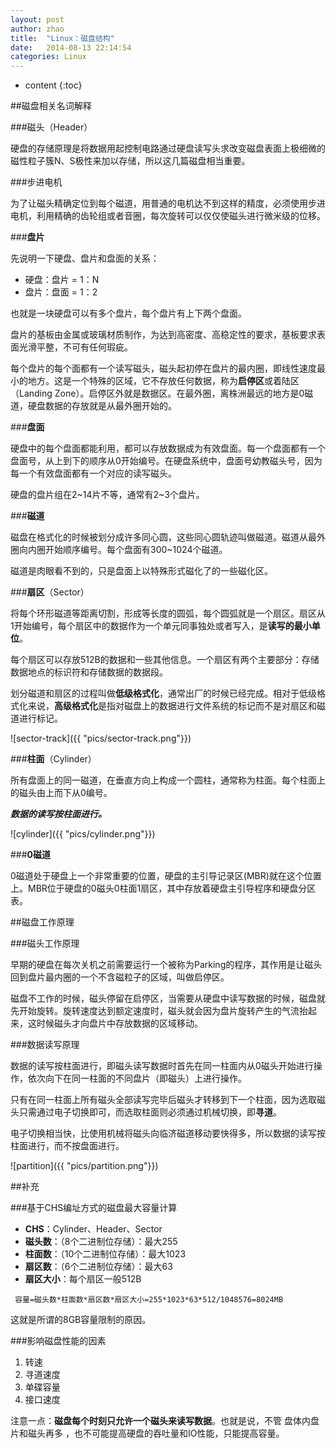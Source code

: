 ```yaml
---
layout: post
author: zhao
title:  "Linux：磁盘结构"
date:   2014-08-13 22:14:54
categories: Linux
---
```


* content
{:toc}


##磁盘相关名词解释

###磁头（Header）

硬盘的存储原理是将数据用起控制电路通过硬盘读写头求改变磁盘表面上极细微的磁性粒子簇N、S极性来加以存储，所以这几篇磁盘相当重要。

###步进电机

为了让磁头精确定位到每个磁道，用普通的电机达不到这样的精度，必须使用步进电机，利用精确的齿轮组或者音圈，每次旋转可以仅仅使磁头进行微米级的位移。

###**盘片**

先说明一下硬盘、盘片和盘面的关系：

- 硬盘：盘片 = 1：N
- 盘片：盘面 = 1：2

也就是一块硬盘可以有多个盘片，每个盘片有上下两个盘面。

盘片的基板由金属或玻璃材质制作，为达到高密度、高稳定性的要求，基板要求表面光滑平整，不可有任何瑕疵。

每个盘片的每个面都有一个读写磁头，磁头起初停在盘片的最内圈，即线性速度最小的地方。这是一个特殊的区域，它不存放任何数据，称为**启停区**或着陆区（Landing Zone）。启停区外就是数据区。在最外圈，离株洲最远的地方是0磁道，硬盘数据的存放就是从最外圈开始的。

###**盘面**

硬盘中的每个盘面都能利用，都可以存放数据成为有效盘面。每一个盘面都有一个盘面号，从上到下的顺序从0开始编号。在硬盘系统中，盘面号幼教磁头号，因为每一个有效盘面都有一个对应的读写磁头。

硬盘的盘片组在2~14片不等，通常有2~3个盘片。

###**磁道**

磁盘在格式化的时候被划分成许多同心圆，这些同心圆轨迹叫做磁道。磁道从最外圈向内圈开始顺序编号。每个盘面有300~1024个磁道。

磁道是肉眼看不到的，只是盘面上以特殊形式磁化了的一些磁化区。

###**扇区**（Sector）

将每个环形磁道等距离切割，形成等长度的圆弧，每个圆弧就是一个扇区。扇区从1开始编号，每个扇区中的数据作为一个单元同事独处或者写入，是**读写的最小单位**。

每个扇区可以存放512B的数据和一些其他信息。一个扇区有两个主要部分：存储数据地点的标识符和存储数据的数据段。

划分磁道和扇区的过程叫做**低级格式化**，通常出厂的时候已经完成。相对于低级格式化来说，**高级格式化**是指对磁盘上的数据进行文件系统的标记而不是对扇区和磁道进行标记。

![sector-track]({{ "pics/sector-track.png"}})

###**柱面**（Cylinder）

所有盘面上的同一磁道，在垂直方向上构成一个圆柱，通常称为柱面。每个柱面上的磁头由上而下从0编号。

***数据的读写按柱面进行。***

![cylinder]({{ "pics/cylinder.png"}})

###**0磁道**

0磁道处于硬盘上一个非常重要的位置，硬盘的主引导记录区(MBR)就在这个位置上。MBR位于硬盘的0磁头0柱面1扇区，其中存放着硬盘主引导程序和硬盘分区表。

##磁盘工作原理

###磁头工作原理

早期的硬盘在每次关机之前需要运行一个被称为Parking的程序，其作用是让磁头回到盘片最内圈的一个不含磁粒子的区域，叫做启停区。

磁盘不工作的时候，磁头停留在启停区，当需要从硬盘中读写数据的时候，磁盘就先开始旋转。旋转速度达到额定速度时，磁头就会因为盘片旋转产生的气流抬起来，这时候磁头才向盘片中存放数据的区域移动。

###数据读写原理

数据的读写按柱面进行，即磁头读写数据时首先在同一柱面内从0磁头开始进行操作，依次向下在同一柱面的不同盘片（即磁头）上进行操作。

只有在同一柱面上所有磁头全部读写完毕后磁头才转移到下一个柱面，因为选取磁头只需通过电子切换即可，而选取柱面则必须通过机械切换，即**寻道**。

电子切换相当快，比使用机械将磁头向临济磁道移动要快得多，所以数据的读写按柱面进行，而不按盘面进行。

![partition]({{ "pics/partition.png"}})

##补充

###基于CHS编址方式的磁盘最大容量计算

- **CHS**：Cylinder、Header、Sector
- **磁头数**：（8个二进制位存储）：最大255
- **柱面数**：（10个二进制位存储）：最大1023
- **扇区数**：（6个二进制位存储）：最大63
- **扇区大小**：每个扇区一般512B

` 容量=磁头数*柱面数*扇区数*扇区大小=255*1023*63*512/1048576=8024MB`

这就是所谓的8GB容量限制的原因。

###影响磁盘性能的因素

1. 转速
2. 寻道速度
3. 单碟容量
4. 接口速度

注意一点：**磁盘每个时刻只允许一个磁头来读写数据**。也就是说，不管 盘体内盘片和磁头再多 ，也不可能提高硬盘的吞吐量和IO性能，只能提高容量。



